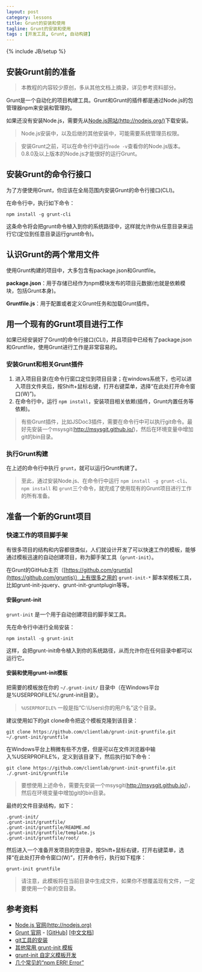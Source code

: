 ```yaml
---
layout: post
category: lessons
title: Grunt的安装和使用
tagline: Grunt的安装和使用
tags : [开发工具, Grunt, 自动构建]
---
```

{% include JB/setup %}

## 安装Grunt前的准备 ##

> 本教程的内容较少原创，多从其他文档上摘录，详见参考资料部分。

Grunt是一个自动化的项目构建工具。Grunt和Grunt的插件都是通过Node.js的包管理器npm来安装和管理的。

如果还没有安装Node.js，需要先从[Node.js网站(http://nodejs.org/)](http://nodejs.org/)下载安装。

> Node.js安装中，以及后继的其他安装中，可能需要系统管理员权限。

> 安装Grunt之前，可以在命令行中运行`node -v`查看你的Node.js版本。0.8.0及以上版本的Node.js才能很好的运行Grunt。


## 安装Grunt的命令行接口 ##

为了方便使用Grunt，你应该在全局范围内安装Grunt的命令行接口(CLI)。

在命令行中，执行如下命令：

	npm install -g grunt-cli

这条命令将会把grunt命令植入到你的系统路径中，这样就允许你从任意目录来运行它(定位到任意目录运行grunt命令)。

## 认识Grunt的两个常用文件 ##

使用Grunt构建的项目中，大多包含有package.json和Gruntfile。

**package.json**：用于存储已经作为npm模块发布的项目元数据(也就是依赖模块，包括Grunt本身)。

**Gruntfile.js**：用于配置或者定义Grunt任务和加载Grunt插件。

## 用一个现有的Grunt项目进行工作 ##

如果已经安装好了Grunt的命令行接口(CLI)，并且项目中已经有了package.json和Gruntfile，使用Grunt进行工作是非常容易的。

### 安装Grunt和相关Grunt插件 ###

1. 进入项目目录(在命令行窗口定位到项目目录；在windows系统下，也可以进入项目文件夹后，按Shift+鼠标右键，打开右键菜单，选择“在此处打开命令窗口(W)”)。
2. 在命令行中，运行 `npm install`，安装项目相关依赖(插件，Grunt内置任务等依赖)。

> 有些Grunt插件，比如JSDoc3插件，需要在命令行中可以执行git命令。最好先安装一个msysgit(http://msysgit.github.io/)，然后在环境变量中增加git的bin目录。

### 执行Grunt构建 ###

在上述的命令行中执行 `grunt`，就可以运行Grunt构建了。

> 至此，通过安装Node.js、在命令行中运行 `npm install -g grunt-cli`、`npm install` 和 `grunt`三个命令，就完成了使用现有的Grunt项目进行工作的所有准备。

## 准备一个新的Grunt项目 ##

### 快速工作的项目脚手架 ###

有很多项目的结构和内容都很类似，人们就设计开发了可以快速工作的模板，能够通过模板迅速的自动创建项目，称为脚手架工具（`grunt-init`）。

在Grunt的GitHub主页（[https://github.com/gruntjs](https://github.com/gruntjs)）上有很多之用的 `grunt-init-*` 脚本架模板工具，比如grunt-init-jquery、grunt-init-gruntplugin等等。

#### 安装grunt-init ####

`grunt-init` 是一个用于自动创建项目的脚手架工具。

先在命令行中进行全局安装：

	npm install -g grunt-init

这样，会把grunt-init命令植入到你的系统路径，从而允许你在任何目录中都可以运行它。

#### 安装和使用grunt-init模板 ####

把需要的模板放在你的 `~/.grunt-init/` 目录中（在Windows平台是%USERPROFILE%/.grunt-init目录）。

> `%USERPROFILE%` 一般是指“C:\Users\你的用户名”这个目录。

建议使用如下的git clone命令把这个模板克隆到该目录：

	git clone https://github.com/clientlab/grunt-init-gruntfile.git ~/.grunt-init/gruntfile

在Windows平台上稍微有些不方便，但是可以在文件浏览器中输入%USERPROFILE%，定义到该目录下，然后执行如下命令：

	git clone https://github.com/clientlab/grunt-init-gruntfile.git ./.grunt-init/gruntfile

> 要想使用上述命令，需要先安装一个msysgit(http://msysgit.github.io/)，然后在环境变量中增加git的bin目录。

最终的文件目录结构，如下：

	.grunt-init/
	.grunt-init/gruntfile/
	.grunt-init/gruntfile/README.md
	.grunt-init/gruntfile/template.js
	.grunt-init/gruntfile/root/

然后进入一个准备开发项目的空目录，按Shift+鼠标右键，打开右键菜单，选择“在此处打开命令窗口(W)”，打开命令行，执行如下程序：

	grunt-init gruntfile

> 请注意，此模板将在当前目录中生成文件，如果你不想覆盖现有文件，一定要使用一个新的空目录。

## 参考资料 ##
- [Node.js 官网(http://nodejs.org)](http://nodejs.org)
- [Grunt 官网](http://www.gruntjs.com) - [[GitHub](https://github.com/gruntjs/)] [[中文文档](http://www.gruntjs.org/)]
- [git工具的安装](http://windows.github.com/)
- [其他常用 grunt-init 模板](https://github.com/gruntjs/)
- [grunt-init 自定义模板开发](http://www.gruntjs.org/article/project_scaffolding.html)
- [几个常见的“npm ERR! Error”](http://www.baidufe.com/item/f6234bd5af7958b2ba03.html)